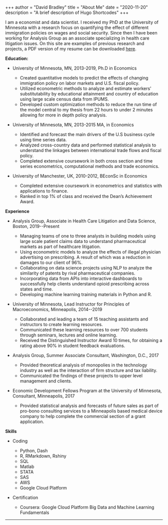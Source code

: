 +++
author = "David Bradley"
title = "About Me"
date = "2020-11-20"
description = "A brief description of Hugo Shortcodes"
+++

I am a economist and data scientist. I received my PhD at the University of Minnesota with a research focus on quantifying the effect of different immigration policies on wages and social security. Since then I have been working for Analysis Group as an associate specializing in health care litigation issues. On this site are examples of previous research and projects, a PDF version of my resume can be downloaded [here](https://www.bradlecon.com/files/david_bradley_resume_12_15.pdf).

**Education:**

- University of Minnesota, MN, 2013-2019, Ph.D in Economics

  - Created quantitative models to predict the effects of changing immigration policy on labor markets and U.S. fiscal policy.
  - Utilized econometric methods to analyze and estimate workers' substitutability by educational attainment and country of education using large scale census data from IPUMS.
  - Developed custom optimization methods to reduce the run time of the model central to my thesis from 22 hours to under 2 minutes allowing for more in depth policy analysis.
  
- University of Minnesota, MN, 2013-2015 MA, in Economics

  - Identified and forecast the main drivers of the U.S business cycle using time series data.
  - Analyzed cross-country data and performed statistical analysis to understand the linkages between international trade flows and fiscal policy.
  - Completed extensive coursework in both cross section and time series econometrics, computational methods and trade economics.
  
- University of Manchester, UK, 2010-2012, BEconSc in Economics

  - Completed extensive coursework in econometrics and statistics with applications to finance.
  - Ranked in top 1\% of class and received the Dean’s Achievement Award.


**Experience**

- Analysis Group, Associate in Health Care Litigation and Data Science, Boston, 2019--Present

  - Managing teams of one to three analysts in building models using large scale patient claims data to understand pharmaceutical markets as part of healthcare litigation.
  - Using econometric models to analyze the effects of illegal physician advertising on prescribing. A result of which was a reduction in damages to our client of 96%.
  - Collaborating on data science projects using NLP to analyze the similarity of patents by rival pharmaceutical companies.
  - Incorporating data from APIs into interactive dashboards to successfully help clients understand opioid prescribing across states and time.
  - Developing machine learning training materials in Python and R.

- University of Minnesota, Lead Instructor for Principles of Macroeconomics, Minneapolis, 2014--2019 

  - Collaborated and leading a team of 15 teaching assistants and instructors to create learning resources. 
  - Communicated these learning resources to over 700 students through seminars, lectures and online learning.
  - Received the Distinguished Instructor Award 10 times, for obtaining a rating above 90\% in student feedback evaluations.

- Analysis Group, Summer Associate Consultant, Washington, D.C., 2017

  - Provided theoretical analysis of monopolies in the technology industry as well as the interaction of firm structure and tax liability.
  - Communicated the findings of these projects to upper level management and clients.

- Economic Development Fellows Program at the University of Minnesota, Consultant, Minneapolis, 2017

  - Provided statistical analysis and forecasts of future sales as part of pro-bono consulting services to a Minneapolis based medical device company to help complete the commercial section of a grant application.
  
**Skills**

- Coding

  - Python, Dash
  - R, RMarkdown, Rshiny
  - SQL
  - Matlab 
  - STATA
  - SAS
  - AWS
  - Google Cloud Platform
  
- Certification
  - Coursera: Google Cloud Platform Big Data and Machine Learning Fundamentals
<!--more-->
---
